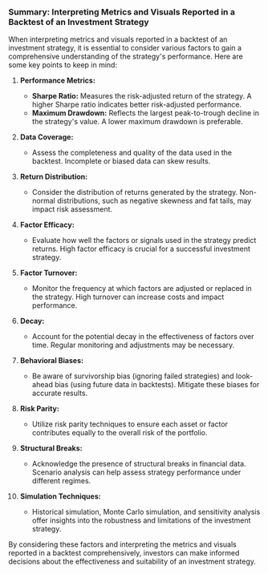 ### Summary: Interpreting Metrics and Visuals Reported in a Backtest of an Investment Strategy

When interpreting metrics and visuals reported in a backtest of an investment strategy, it is essential to consider various factors to gain a comprehensive understanding of the strategy's performance. Here are some key points to keep in mind:

1. **Performance Metrics:**
   - **Sharpe Ratio:** Measures the risk-adjusted return of the strategy. A higher Sharpe ratio indicates better risk-adjusted performance.
   - **Maximum Drawdown:** Reflects the largest peak-to-trough decline in the strategy's value. A lower maximum drawdown is preferable.
   
2. **Data Coverage:**
   - Assess the completeness and quality of the data used in the backtest. Incomplete or biased data can skew results.

3. **Return Distribution:**
   - Consider the distribution of returns generated by the strategy. Non-normal distributions, such as negative skewness and fat tails, may impact risk assessment.

4. **Factor Efficacy:**
   - Evaluate how well the factors or signals used in the strategy predict returns. High factor efficacy is crucial for a successful investment strategy.

5. **Factor Turnover:**
   - Monitor the frequency at which factors are adjusted or replaced in the strategy. High turnover can increase costs and impact performance.

6. **Decay:**
   - Account for the potential decay in the effectiveness of factors over time. Regular monitoring and adjustments may be necessary.

7. **Behavioral Biases:**
   - Be aware of survivorship bias (ignoring failed strategies) and look-ahead bias (using future data in backtests). Mitigate these biases for accurate results.

8. **Risk Parity:**
   - Utilize risk parity techniques to ensure each asset or factor contributes equally to the overall risk of the portfolio.

9. **Structural Breaks:**
   - Acknowledge the presence of structural breaks in financial data. Scenario analysis can help assess strategy performance under different regimes.

10. **Simulation Techniques:**
    - Historical simulation, Monte Carlo simulation, and sensitivity analysis offer insights into the robustness and limitations of the investment strategy.

By considering these factors and interpreting the metrics and visuals reported in a backtest comprehensively, investors can make informed decisions about the effectiveness and suitability of an investment strategy.